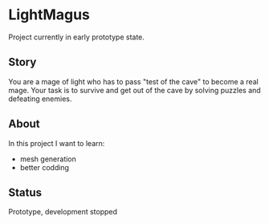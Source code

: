 # LightMagus
Project currently in early prototype state.

## Story
You are a mage of light who has to pass "test of the cave" to become a real mage. Your task is to survive and get out of the cave by solving puzzles and defeating enemies.

## About
In this project I want to learn:
* mesh generation
* better codding

## Status
Prototype, development stopped

